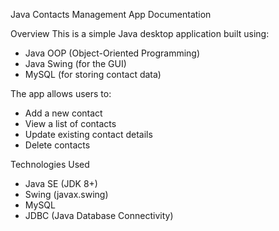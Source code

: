 Java Contacts Management App Documentation

Overview
This is a simple Java desktop application built using:
- Java OOP (Object-Oriented Programming)
- Java Swing (for the GUI)
- MySQL (for storing contact data)

The app allows users to:
- Add a new contact
- View a list of contacts
- Update existing contact details
- Delete contacts

Technologies Used
- Java SE (JDK 8+)
- Swing (javax.swing)
- MySQL
- JDBC (Java Database Connectivity)

